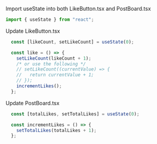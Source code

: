Import useState into both LikeButton.tsx and PostBoard.tsx
```ts
import { useState } from "react";
```

Update LikeButton.tsx
```ts
  const [likeCount, setLikeCount] = useState(0);

  const like = () => {
    setLikeCount(likeCount + 1);
    /* or use the following */
    // setLikeCount((currentValue) => {
    //   return currentValue + 1;
    // });
    incrementLikes();
  };
```

Update PostBoard.tsx
```ts
  const [totalLikes, setTotalLikes] = useState(0);

  const incrementLikes = () => {
    setTotalLikes(totalLikes + 1);
  };
```
